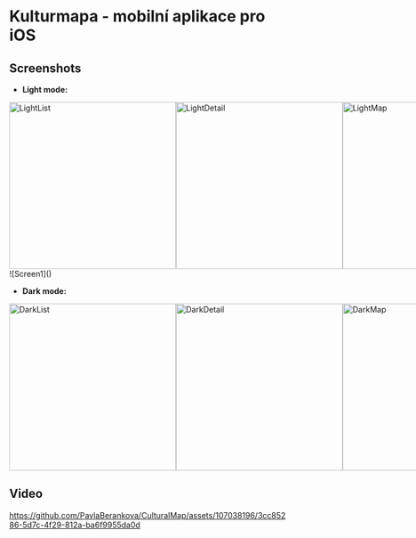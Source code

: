 # Kulturmapa - mobilní aplikace pro iOS

## Screenshots

- **Light mode:**

<div style="display: flex;">
  <img src="https://github.com/PavlaBerankova/CulturalMap/assets/107038196/0826e9e7-942e-45be-bd35-1601fc08791f" alt="LightList" width="300" />
  <img src="https://github.com/PavlaBerankova/CulturalMap/assets/107038196/617ee5ad-7621-4bfc-abd0-2c1344a804ce" alt="LightDetail" width="300" />
  <img src="https://github.com/PavlaBerankova/CulturalMap/assets/107038196/342310f6-21f2-442e-8ee9-2ad4d5c4dc75" alt="LightMap" width="300" />
  <img src="https://github.com/PavlaBerankova/CulturalMap/assets/107038196/c61aa545-52be-4476-9b7a-9e84142497c7" alt="LightFavorite" width="300" />
  <img src="https://github.com/PavlaBerankova/CulturalMap/assets/107038196/a46729d7-7258-4a9e-a667-ad3b82ce9a44" alt="LightFavoriteEmpty" width="300" />
</div>
![Screen1]()

<br>

- **Dark mode:**

<div style="display: flex;">
  <img src="https://github.com/PavlaBerankova/CulturalMap/assets/107038196/a530b618-de92-447b-988e-68dd843d1b07" alt="DarkList" width="300" />
  <img src="https://github.com/PavlaBerankova/CulturalMap/assets/107038196/4f7f4f8b-1ee7-4a92-b234-fe7e97d92e03" alt="DarkDetail" width="300" />
   <img src="https://github.com/PavlaBerankova/CulturalMap/assets/107038196/2fee69ad-155f-484c-b67b-82e12cc9fe6e" alt="DarkMap" width="300" />
  <img src="https://github.com/PavlaBerankova/CulturalMap/assets/107038196/495d8e98-cf02-49fe-bf94-f8d2e3885903" alt="DarkFavorite" width="300" />
<img src="https://github.com/PavlaBerankova/CulturalMap/assets/107038196/85e31d45-3589-4395-90a3-0744621817f0" alt="DarkFavoriteEmpty" width="300" />
</div>


## Video
https://github.com/PavlaBerankova/CulturalMap/assets/107038196/3cc85286-5d7c-4f29-812a-ba6f9955da0d



